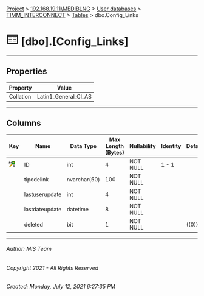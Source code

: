 #### 

[Project](../../../../index.md) > [192.168.19.11\\MEDIBLNG](../../../index.md) > [User databases](../../index.md) > [TIMM_INTERCONNECT](../index.md) > [Tables](Tables.md) > dbo.Config_Links

# ![Tables](../../../../Images/Table32.png) [dbo].[Config_Links]

---

## <a name="#properties"></a>Properties

| Property | Value |
|---|---|
| Collation | Latin1_General_CI_AS |


---

## <a name="#columns"></a>Columns

| Key | Name | Data Type | Max Length (Bytes) | Nullability | Identity | Default |
|---|---|---|---|---|---|---|
| [![Cluster Primary Key PK_links: ID](../../../../Images/pkcluster.png)](#indexes) | ID | int | 4 | NOT NULL | 1 - 1 |  |
|  | tipodelink | nvarchar(50) | 100 | NOT NULL |  |  |
|  | lastuserupdate | int | 4 | NOT NULL |  |  |
|  | lastdateupdate | datetime | 8 | NOT NULL |  |  |
|  | deleted | bit | 1 | NOT NULL |  | ((0)) |


---

###### Author:  MIS Team

###### Copyright 2021 - All Rights Reserved

###### Created: Monday, July 12, 2021 6:27:35 PM

